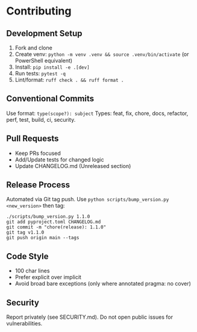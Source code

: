 # Contributing

## Development Setup
1. Fork and clone
2. Create venv: `python -m venv .venv && source .venv/bin/activate` (or PowerShell equivalent)
3. Install: `pip install -e .[dev]`
4. Run tests: `pytest -q`
5. Lint/format: `ruff check . && ruff format .`

## Conventional Commits
Use format: `type(scope?): subject`
Types: feat, fix, chore, docs, refactor, perf, test, build, ci, security.

## Pull Requests
- Keep PRs focused
- Add/Update tests for changed logic
- Update CHANGELOG.md (Unreleased section)

## Release Process
Automated via Git tag push. Use `python scripts/bump_version.py <new_version>` then tag:
```
./scripts/bump_version.py 1.1.0
git add pyproject.toml CHANGELOG.md
git commit -m "chore(release): 1.1.0"
git tag v1.1.0
git push origin main --tags
```

## Code Style
- 100 char lines
- Prefer explicit over implicit
- Avoid broad bare exceptions (only where annotated pragma: no cover)

## Security
Report privately (see SECURITY.md). Do not open public issues for vulnerabilities.
